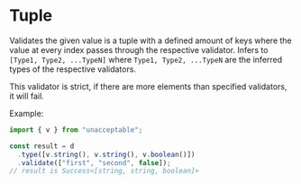 # Tuple

Validates the given value is a tuple with a defined amount of keys where the value at every index passes through the respective validator.
Infers to `[Type1, Type2, ...TypeN]` where `Type1, Type2, ...TypeN` are the inferred types of the respective validators.

This validator is strict, if there are more elements than specified validators, it will fail.

Example:

```ts
import { v } from "unacceptable";

const result = d
  .type([v.string(), v.string(), v.boolean()])
  .validate(["first", "second", false]);
// result is Success<[string, string, boolean]>
```
